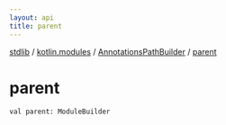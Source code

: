 ```yaml
---
layout: api
title: parent
---
```

[stdlib](../../index.md) / [kotlin.modules](../index.md) / [AnnotationsPathBuilder](index.md) / [parent](parent.md)

# parent

```
val parent: ModuleBuilder
```
